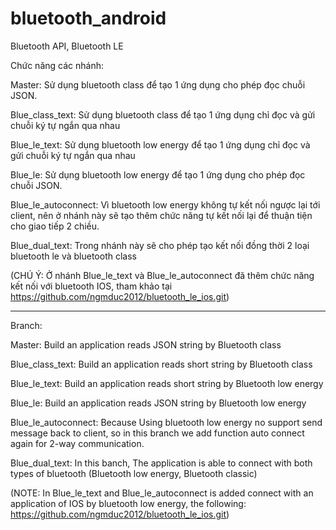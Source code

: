 # bluetooth_android
Bluetooth API, Bluetooth LE

Chức năng các nhánh:

Master: Sử dụng bluetooth class để tạo 1 ứng dụng cho phép đọc chuỗi JSON. 

Blue_class_text: Sử dụng bluetooth class để tạo 1 ứng dụng chỉ đọc và gửi chuỗi ký tự ngắn qua nhau  

Blue_le_text: Sử dụng bluetooth low energy để tạo 1 ứng dụng chỉ đọc và gửi chuỗi ký tự ngắn qua nhau

Blue_le:  Sử dụng bluetooth low energy để tạo 1 ứng dụng cho phép đọc chuỗi JSON. 

Blue_le_autoconnect: Vì bluetooth low energy không tự kết nối ngược lại tới client, nên ở nhánh này sẽ 
tạo thêm chức năng tự kết nối lại để thuận tiện cho giao tiếp 2 chiều. 

Blue_dual_text: Trong nhánh này sẽ cho phép tạo kết nối đồng thời 2 loại bluetooth le và bluetooth class

(CHÚ Ý: Ở nhánh Blue_le_text và Blue_le_autoconnect đã thêm chức năng kết nối với bluetooth IOS, tham 
khảo tại https://github.com/ngmduc2012/bluetooth_le_ios.git)

--- 

Branch: 

Master: Build an application reads JSON string by Bluetooth class

Blue_class_text: Build an application reads short string by Bluetooth class

Blue_le_text: Build an application reads short string by Bluetooth low energy

Blue_le: Build an application reads JSON string by Bluetooth low energy 

Blue_le_autoconnect: Because Using bluetooth low energy no support send message back to client, so in 
this branch we add function auto connect again for 2-way communication. 

Blue_dual_text: In this banch, The application is able to connect with both types of bluetooth (Bluetooth low energy, Bluetooth classic) 

(NOTE: In Blue_le_text and Blue_le_autoconnect is added connect with an application of IOS by bluetooth 
low energy, the following: https://github.com/ngmduc2012/bluetooth_le_ios.git)


